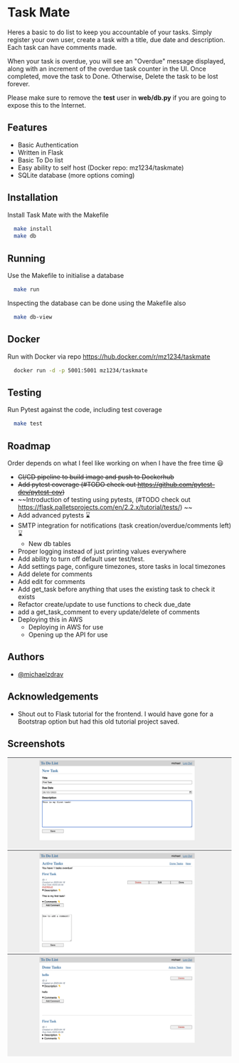 # Task Mate
Heres a basic to do list to keep you accountable of your tasks. Simply register your own user, create a task with a title, due date and description. Each task can have comments made.

When your task is overdue, you will see an "Overdue" message displayed, along with an increment of the overdue task counter in the UI. Once completed, move the task to Done. Otherwise, Delete the task to be lost forever.

Please make sure to remove the <b>test</b> user in <b>web/db.py</b> if you are going to expose this to the Internet.

## Features

- Basic Authentication
- Written in Flask
- Basic To Do list
- Easy ability to self host (Docker repo: mz1234/taskmate)
- SQLite database (more options coming)

## Installation

Install Task Mate with the Makefile

```bash
  make install
  make db
```

## Running

Use the Makefile to initialise a database

```bash
  make run
```

Inspecting the database can be done using the Makefile also

```bash
  make db-view
```

## Docker

Run with Docker via repo https://hub.docker.com/r/mz1234/taskmate

```bash
  docker run -d -p 5001:5001 mz1234/taskmate
```

## Testing

Run Pytest against the code, including test coverage

```bash
  make test
```

## Roadmap 
Order depends on what I feel like working on when I have the free time 😃

- ~~CI/CD pipeline to build image and push to Dockerhub~~ 
- ~~Add pytest coverage (#TODO check out https://github.com/pytest-dev/pytest-cov)~~
- ~~Introduction of testing using pytests, (#TODO check out https://flask.palletsprojects.com/en/2.2.x/tutorial/tests/) ~~
- Add advanced pytests ⌛
- SMTP integration for notifications (task creation/overdue/comments left) ⌛
  - New db tables
- Proper logging instead of just printing values everywhere
- Add ability to turn off default user test/test.
- Add settings page, configure timezones, store tasks in local timezones 
- Add delete for comments
- Add edit for comments
- Add get_task before anything that uses the existing task to check it exists
- Refactor create/update to use functions to check due_date 
- add a get_task_comment to every update/delete of comments
- Deploying this in AWS
  - Deploying in AWS for use
  - Opening up the API for use


## Authors

- [@michaelzdrav](https://www.github.com/michaelzdrav)

## Acknowledgements
- Shout out to Flask tutorial for the frontend. I would have gone for a Bootstrap option but had this old tutorial project saved.

## Screenshots
![](/screenshots/creating-a-task.png)
![](/screenshots/adding-a-comment.png)
![](/screenshots/done-tasks.png)
